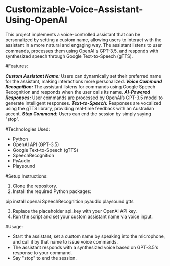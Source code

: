 # Customizable-Voice-Assistant-Using-OpenAI

This project implements a voice-controlled assistant that can be personalized by setting a custom name, allowing users to interact with the assistant in a more natural and engaging way. The assistant listens to user commands, processes them using OpenAI's GPT-3.5, and responds with synthesized speech through Google Text-to-Speech (gTTS).

#Features:

***Custom Assistant Name:*** Users can dynamically set their preferred name for the assistant, making interactions more personalized.
***Voice Command Recognition:*** The assistant listens for commands using Google Speech Recognition and responds when the user calls its name.
***AI-Powered Responses:*** User commands are processed by OpenAI’s GPT-3.5 model to generate intelligent responses.
***Text-to-Speech:*** Responses are vocalized using the gTTS library, providing real-time feedback with an Australian accent.
***Stop Command:*** Users can end the session by simply saying "stop".

#Technologies Used:

- Python
- OpenAI API (GPT-3.5)
- Google Text-to-Speech (gTTS)
- SpeechRecognition
- PyAudio
- Playsound

#Setup Instructions:

1. Clone the repository.
2. Install the required Python packages:

  pip install openai SpeechRecognition pyaudio playsound gtts

3. Replace the placeholder api_key with your OpenAI API key.
4. Run the script and set your custom assistant name via voice input.

#Usage:

- Start the assistant, set a custom name by speaking into the microphone, and call it by that name to issue voice commands.
- The assistant responds with a synthesized voice based on GPT-3.5's response to your command.
- Say "stop" to end the session.

